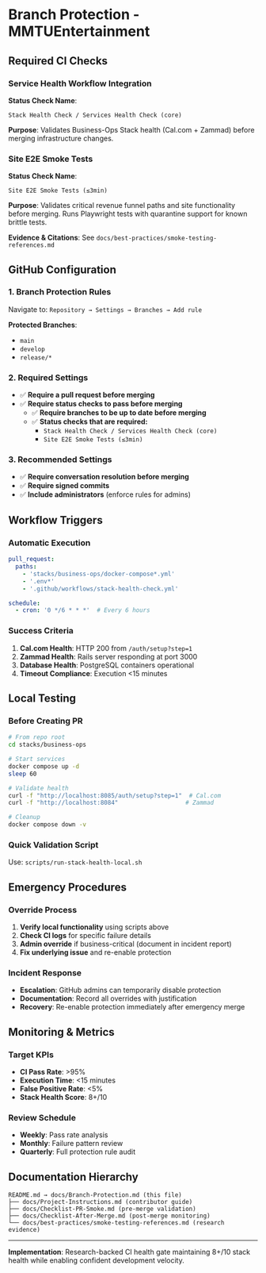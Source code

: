 # Branch Protection - MMTUEntertainment

## Required CI Checks

### Service Health Workflow Integration

**Status Check Name**: 
```
Stack Health Check / Services Health Check (core)
```

**Purpose**: Validates Business-Ops Stack health (Cal.com + Zammad) before merging infrastructure changes.

### Site E2E Smoke Tests

**Status Check Name**:
```
Site E2E Smoke Tests (≤3min)
```

**Purpose**: Validates critical revenue funnel paths and site functionality before merging. Runs Playwright tests with quarantine support for known brittle tests.

**Evidence & Citations**: See `docs/best-practices/smoke-testing-references.md`

## GitHub Configuration

### 1. Branch Protection Rules
Navigate to: `Repository → Settings → Branches → Add rule`

**Protected Branches**:
- `main`
- `develop` 
- `release/*`

### 2. Required Settings
- ✅ **Require a pull request before merging**
- ✅ **Require status checks to pass before merging**
  - ✅ **Require branches to be up to date before merging**
  - ✅ **Status checks that are required:**
    - `Stack Health Check / Services Health Check (core)`
    - `Site E2E Smoke Tests (≤3min)`

### 3. Recommended Settings
- ✅ **Require conversation resolution before merging**
- ✅ **Require signed commits**
- ✅ **Include administrators** (enforce rules for admins)

## Workflow Triggers

### Automatic Execution
```yaml
pull_request:
  paths:
    - 'stacks/business-ops/docker-compose*.yml'
    - '.env*'
    - '.github/workflows/stack-health-check.yml'

schedule:
  - cron: '0 */6 * * *'  # Every 6 hours
```

### Success Criteria
1. **Cal.com Health**: HTTP 200 from `/auth/setup?step=1`
2. **Zammad Health**: Rails server responding at port 3000
3. **Database Health**: PostgreSQL containers operational
4. **Timeout Compliance**: Execution <15 minutes

## Local Testing

### Before Creating PR
```bash
# From repo root
cd stacks/business-ops

# Start services
docker compose up -d
sleep 60

# Validate health
curl -f "http://localhost:8085/auth/setup?step=1"  # Cal.com
curl -f "http://localhost:8084"                   # Zammad

# Cleanup
docker compose down -v
```

### Quick Validation Script
Use: `scripts/run-stack-health-local.sh`

## Emergency Procedures

### Override Process
1. **Verify local functionality** using scripts above
2. **Check CI logs** for specific failure details
3. **Admin override** if business-critical (document in incident report)
4. **Fix underlying issue** and re-enable protection

### Incident Response
- **Escalation**: GitHub admins can temporarily disable protection
- **Documentation**: Record all overrides with justification
- **Recovery**: Re-enable protection immediately after emergency merge

## Monitoring & Metrics

### Target KPIs
- **CI Pass Rate**: >95%
- **Execution Time**: <15 minutes
- **False Positive Rate**: <5%
- **Stack Health Score**: 8+/10

### Review Schedule
- **Weekly**: Pass rate analysis
- **Monthly**: Failure pattern review
- **Quarterly**: Full protection rule audit

## Documentation Hierarchy

```
README.md → docs/Branch-Protection.md (this file)
├── docs/Project-Instructions.md (contributor guide)
├── docs/Checklist-PR-Smoke.md (pre-merge validation)
├── docs/Checklist-After-Merge.md (post-merge monitoring)
└── docs/best-practices/smoke-testing-references.md (research evidence)
```

---

**Implementation**: Research-backed CI health gate maintaining 8+/10 stack health while enabling confident development velocity.